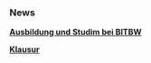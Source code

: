 


### News



__[Ausbildung und Studim bei BITBW](https://www.bitbw.de/Jobs_und_Karriere/Seiten/Schueler.aspx)__

__[Klausur](./2019-20-Inf12-1-B_loesung.pdf)__